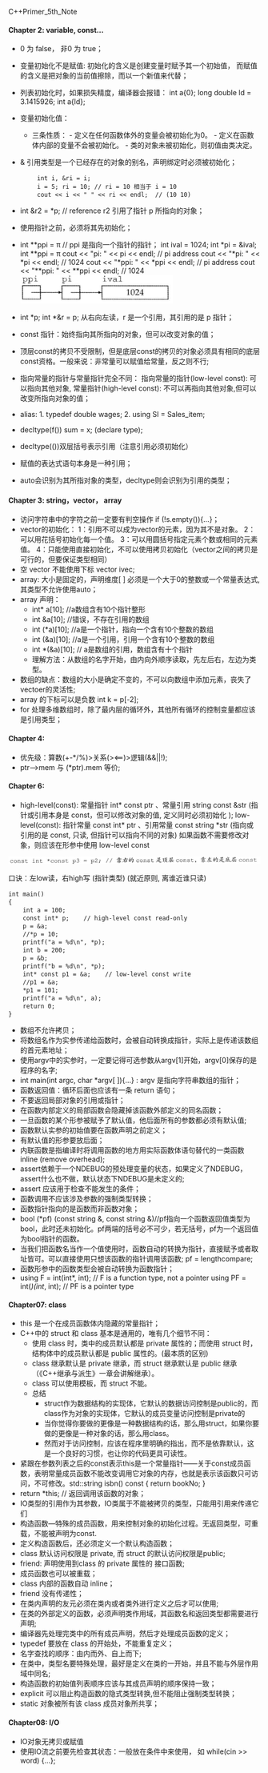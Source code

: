 C++Primer_5th_Note

#### Chapter 2: variable, const...
*	0 为 false， 非0 为 true；
*	变量初始化不是赋值: 初始化的含义是创建变量时赋予其一个初始值， 而赋值的含义是把对象的当前值擦除，而以一个新值来代替；
*	列表初始化时，如果损失精度，编译器会报错： int a{0};  long double ld = 3.1415926; int a{ld};
*	变量初始化值：
    - 三条性质：
              - 定义在任何函数体外的变量会被初始化为0。
              - 定义在函数体内部的变量不会被初始化。
              - 类的对象未被初始化，则初值由类决定。

*	& 引用类型是一个已经存在的对象的别名，声明绑定时必须被初始化；
```
        int i, &ri = i;
        i = 5; ri = 10; // ri = 10 相当于 i = 10
        cout << i << " " << ri << endl;  // (10 10)
```
*	int &r2 = *p; // reference r2 引用了指针 p 所指向的对象；
*	使用指针之前，必须将其先初始化；
*	int **ppi = &pi; // ppi 是指向一个指针的指针；
  int ival = 1024;
  int *pi = &ival;
  int **ppi = &pi;
  cout << "pi: " << pi << endl; // pi address
  cout << "*pi: " << *pi << endl; // 1024
  cout << "*ppi: " << *ppi << endl; // pi address
  cout << "**ppi: " << **ppi << endl; // 1024   
![ppi_pi](image/ppi_pi.png)

*	int *p; int *&r = p; 从右向左读，r 是一个引用，其引用的是 p 指针；
*	const 指针：始终指向其所指向的对象，但可以改变对象的值；
*	顶层const的拷贝不受限制，但是底层const的拷贝的对象必须具有相同的底层const资格。一般来说：非常量可以赋值给常量，反之则不行;
*	指向常量的指针与常量指针完全不同：
        指向常量的指针(low-level const):  可以指向其他对象,
        常量指针(high-level const): 不可以再指向其他对象,但可以改变所指向对象的值；
*	alias: 1. typedef double wages;  2. using SI = Sales_item;
*	decltype(f()) sum = x; (declare type);
*	decltype(())双层括号表示引用（注意引用必须初始化）
*	赋值的表达式语句本身是一种引用；
*	auto会识别为其所指对象的类型，decltype则会识别为引用的类型；
#### Chapter 3: string，vector， array
*	访问字符串中的字符之前一定要有判空操作 if (!s.empty()){...}；
*	vector的初始化：
1：引用不可以成为vector的元素，因为其不是对象。
2：可以用花括号初始化每一个值。
3：可以用圆括号指定元素个数或相同的元素值。
4：只能使用直接初始化，不可以使用拷贝初始化（vector之间的拷贝是可行的，但要保证类型相同）
*	空 vector 不能使用下标  vector<int> ivec;
*	array: 大小是固定的，声明维度[ ] 必须是一个大于0的整数或一个常量表达式, 其类型不允许使用auto；
*	array 声明：
    - int* a[10]; //a数组含有10个指针整形
    - int &a[10]; //错误，不存在引用的数组
    - int (*a)[10]; //a是一个指针，指向一个含有10个整数的数组
    - int (&a)[10]; //a是一个引用，引用一个含有10个整数的数组
    - int *(&a)[10]; // a是数组的引用，数组含有十个指针
    - 理解方法：从数组的名字开始，由内向外顺序读取，先左后右，左边为类型。
*	数组的缺点：数组的大小是确定不变的，不可以向数组中添加元素，丧失了vectoer的灵活性;
*	array 的下标可以是负数 int k = p[-2];
*	for 处理多维数组时，除了最内层的循环外，其他所有循环的控制变量都应该是引用类型；
#### Chapter 4:
*	优先级：算数(+-*/%)>关系(><==)>逻辑(&&||!);
*	ptr—>mem 与 (*ptr).mem 等价;
#### Chapter 6:
*	high-level(const): 常量指针 int* const ptr 、常量引用 string const &str (指针或引用本身是 const，但可以修改对象的值, 定义同时必须初始化 );
           low-level(const):  指针常量 const int* ptr 、引用常量 const string *str (指向或引用的是 const, 只读, 但指针可以指向不同的对象)
        如果函数不需要修改对象，则应该在形参中使用 low-level const

![low_high_const](image/low_high_const.PNG)

口诀：左low读，右high写 (指针类型)	(就近原则, 离谁近谁只读)
```
int main()
{
    int a = 100;
    const int* p;    // high-level const read-only
    p = &a;
    //*p = 10;
    printf("a = %d\n", *p);
    int b = 200;
    p = &b;
    printf("b = %d\n", *p);
    int* const p1 = &a;    // low-level const write
    //p1 = &a;
    *p1 = 101;
    printf("a = %d\n", a);
    return 0;
}
```
*	数组不允许拷贝；
*	将数组名作为实参传递给函数时，会被自动转换成指针，实际上是传递该数组的首元素地址；
*	使用argv中的实参时，一定要记得可选参数从argv[1]开始，argv[0]保存的是程序的名字;
*	int main(int argc, char *argv[ ]){…} : argv 是指向字符串数组的指针；
*	函数返回值：循环后面也应该有一条 return 语句；
*	不要返回局部对象的引用或指针；
*	在函数内部定义的局部函数会隐藏掉该函数外部定义的同名函数；
*	一旦函数的某个形参被赋予了默认值，他后面所有的参数都必须有默认值;
*	函数默认实参的初始值要在函数声明之前定义；
*	有默认值的形参要放后面；
*	内联函数是指编译时将调用函数的地方用实际函数体语句替代的一类函数 inline (remove overhead);
*	assert依赖于一个NDEBUG的预处理变量的状态，如果定义了NDEBUG，assert什么也不做，默认状态下NDEBUG是未定义的;
*	assert 应该用于检查不能发生的条件；
*	函数调用不应该涉及参数的强制类型转换；
*	函数指针指向的是函数而非函数对象；
*	bool (*pf) (const string &, const string &)//pf指向一个函数返回值类型为bool，此时还未初始化。pf两端的括号必不可少，若无括号，pf为一个返回值为bool指针的函数。
*	当我们把函数名当作一个值使用时，函数自动的转换为指针，直接赋予或者取址皆可。可以直接使用只想该函数的指针调用该函数;   pf = lengthcompare;
*	函数形参中的函数类型会被自动转换为函数指针；
*	using F = int(int*, int); // F is a function type, not a pointer
  using PF = int(*)(int*, int); // PF is a pointer type
#### Chapter07: class
*	this 是一个在成员函数体内隐藏的常量指针；
*	C++中的 struct 和 class 基本是通用的，唯有几个细节不同：
	* 使用 class 时，类中的成员默认都是 private 属性的；而使用 struct 时，结构体中的成员默认都是 public 属性的。(最本质的区别)
	* class 继承默认是 private 继承，而 struct 继承默认是 public 继承（《C++继承与派生》一章会讲解继承）。
	* class 可以使用模板，而 struct 不能。
	* 总结
    	- struct作为数据结构的实现体，它默认的数据访问控制是public的，而class作为对象的实现体，它默认的成员变量访问控制是private的
    	- 当你觉得你要做的更像是一种数据结构的话，那么用struct，如果你要做的更像是一种对象的话，那么用class。  
    	- 然而对于访问控制，应该在程序里明确的指出，而不是依靠默认，这是一个良好的习惯，也让你的代码更具可读性。  
*	紧跟在参数列表之后的const表示this是一个常量指针——关于const成员函数，表明常量成员函数不能改变调用它对象的内存，也就是表示该函数只可访问，不可修改。std::string isbn() const { return bookNo; }
*	return *this; // 返回调用该函数的对象；
*	IO类型的引用作为其参数，IO类属于不能被拷贝的类型，只能用引用来传递它们
*	构造函数—特殊的成员函数，用来控制对象的初始化过程。无返回类型，可重载，不能被声明为const.
*	定义构造函数后，还必须定义一个默认构造函数；
*	class 默认访问权限是 private, 而 struct 的默认访问权限是public;
*	friend: 声明使用到class 的 private 属性的 接口函数;
*	成员函数也可以被重载；
*	class 内部的函数自动 inline；
*	friend 没有传递性；
*	在类内声明的友元必须在类内或者类外进行定义之后才可以使用;
*	在类的外部定义的函数，必须声明类作用域，其函数名和返回类型都需要进行声明;
*	编译器先处理完类中的所有成员声明，然后才处理成员函数的定义；
*	typedef 要放在 class 的开始处，不能重复定义；
*	名字查找的顺序：由内而外、自上而下;
*	在类中，类型名要特殊处理，最好是定义在类的一开始，并且不能与外层作用域中同名;
*	构造函数的初始值列表顺序应该与其成员声明的顺序保持一致；
*	explicit 可以阻止构造函数的隐式类型转换,但不能阻止强制类型转换；
*	static 对象被所有该 class 成员对象所共享；
#### Chapter08: I/O
*	IO对象无拷贝或赋值
*	使用IO流之前要先检查其状态：一般放在条件中来使用，
  如 while(cin >> word) {...};
